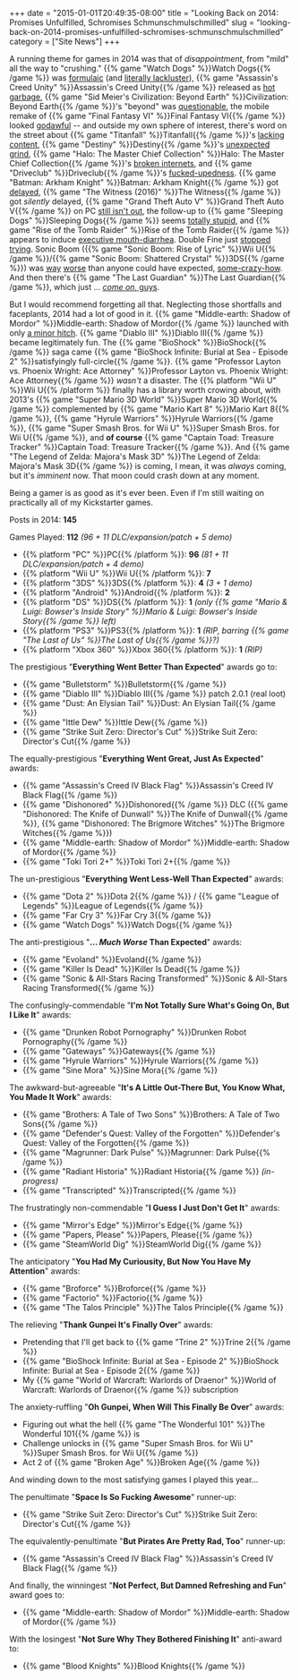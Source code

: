 +++
date = "2015-01-01T20:49:35-08:00"
title = "Looking Back on 2014: Promises Unfulfilled, Schromises Schmunschmulschmilled"
slug = "looking-back-on-2014-promises-unfulfilled-schromises-schmunschmulschmilled"
category = ["Site News"]
+++

A running theme for games in 2014 was that of <i>disappointment</i>, from "mild" all the way to "crushing."  {{% game "Watch Dogs" %}}Watch Dogs{{% /game %}} was <a href="http://games.on.net/2014/06/ubisoft-game-the-review/">formulaic</a> (and <a href="http://www.vg247.com/2014/05/28/watch-dogs-pc-ultra-e3-2012-demo-video-compared/">literally lackluster</a>), {{% game "Assassin's Creed Unity" %}}Assassin's Creed Unity{{% /game %}} released as <a href="http://www.vg247.com/2014/11/11/assassins-creed-unity-performance-issues-reported-on-all-platforms/">hot garbage</a>, {{% game "Sid Meier's Civilization: Beyond Earth" %}}Civilization: Beyond Earth{{% /game %}}'s "beyond" was <a href="http://www.metacritic.com/game/pc/sid-meiers-civilization-beyond-earth/user-reviews">questionable</a>, the mobile remake of {{% game "Final Fantasy VI" %}}Final Fantasy VI{{% /game %}} looked <a href="https://play.google.com/store/apps/details?id=com.square_enix.android_googleplay.FFVI">godawful</a> -- and outside my own sphere of interest, there's word on the street about {{% game "Titanfall" %}}Titanfall{{% /game %}}'s <a href="http://www.metacritic.com/game/pc/titanfall/user-reviews">lacking content</a>, {{% game "Destiny" %}}Destiny{{% /game %}}'s <a href="http://www.metacritic.com/game/playstation-4/destiny/user-reviews">unexpected grind</a>, {{% game "Halo: The Master Chief Collection" %}}Halo: The Master Chief Collection{{% /game %}}'s <a href="http://www.vg247.com/2014/11/25/halo-the-master-chief-collection-developer-we-will-make-this-right-with-our-fans/">broken internets</a>, and {{% game "Driveclub" %}}Driveclub{{% /game %}}'s <a href="http://www.vg247.com/2014/11/18/drveclub-server-issues-os4-shawn-layden-cant-effectively-test/">fucked-upedness</a>.  {{% game "Batman: Arkham Knight" %}}Batman: Arkham Knight{{% /game %}} got <a href="http://www.vg247.com/2014/09/08/batman-arkham-knight-release-date-revealed-coming-june-2015/">delayed</a>, {{% game "The Witness (2016)" %}}The Witness{{% /game %}} got <i>silently</i> delayed, {{% game "Grand Theft Auto V" %}}Grand Theft Auto V{{% /game %}} on PC <a href="http://www.rockstargames.com/newswire/article/52308/grand-theft-auto-v-release-dates-and-exclusive-content">still isn't out</a>, the follow-up to {{% game "Sleeping Dogs" %}}Sleeping Dogs{{% /game %}} seems <a href="http://www.vg247.com/2014/09/23/sleeping-dogs-follow-up-triad-wars-gets-first-trailer-beta-registration-open-now/">totally stupid</a>, and {{% game "Rise of the Tomb Raider" %}}Rise of the Tomb Raider{{% /game %}} appears to induce <a href="http://www.vg247.com/2014/12/10/rise-of-the-tomb-raider-microsoft-deal-does-have-a-duration-square-enix-reiterates/">executive mouth-diarrhea</a>.  Double Fine just <a href="http://www.vg247.com/2014/11/30/broken-age-episode-2-expected-in-early-2015/">stopped</a> <a href="http://www.vg247.com/2014/09/22/spacebase-df-9-development-cease-tim-schafer-response/">trying</a>.  Sonic Boom ({{% game "Sonic Boom: Rise of Lyric" %}}Wii U{{% /game %}}/{{% game "Sonic Boom: Shattered Crystal" %}}3DS{{% /game %}}) was <a href="http://www.metacritic.com/game/wii-u/sonic-boom-rise-of-lyric">way</a> <a href="http://www.metacritic.com/game/3ds/sonic-boom-shattered-crystal">worse</a> than anyone could have expected, <a href="http://knowyourmeme.com/memes/the-x-cyclesonic-cycle">some-crazy-how</a>.  And then there's {{% game "The Last Guardian" %}}The Last Guardian{{% /game %}}, which just ... <a href="http://www.vg247.com/2014/12/10/the-last-guardian-ps4-ueda-new-conditions/"><i>come on</i>, guys</a>.

But I would recommend forgetting all that.  Neglecting those shortfalls and faceplants, 2014 had a lot of good in it.  {{% game "Middle-earth: Shadow of Mordor" %}}Middle-earth: Shadow of Mordor{{% /game %}} launched with only <a href="http://www.forbes.com/sites/erikkain/2014/10/08/middle-earth-shadow-of-mordor-paid-branding-deals-should-have-gamergate-up-in-arms/">a minor hitch</a>.  {{% game "Diablo III" %}}Diablo III{{% /game %}} became legitimately fun.  The {{% game "BioShock" %}}BioShock{{% /game %}} saga came {{% game "BioShock Infinite: Burial at Sea - Episode 2" %}}satisfyingly full-circle{{% /game %}}.  {{% game "Professor Layton vs. Phoenix Wright: Ace Attorney" %}}Professor Layton vs. Phoenix Wright: Ace Attorney{{% /game %}} <i>wasn't</i> a disaster.  The {{% platform "Wii U" %}}Wii U{{% /platform %}} finally has a library worth crowing about, with 2013's {{% game "Super Mario 3D World" %}}Super Mario 3D World{{% /game %}} complemented by {{% game "Mario Kart 8" %}}Mario Kart 8{{% /game %}}, {{% game "Hyrule Warriors" %}}Hyrule Warriors{{% /game %}}, {{% game "Super Smash Bros. for Wii U" %}}Super Smash Bros. for Wii U{{% /game %}}, and <b>of course</b> {{% game "Captain Toad: Treasure Tracker" %}}Captain Toad: Treasure Tracker{{% /game %}}.  And {{% game "The Legend of Zelda: Majora's Mask 3D" %}}The Legend of Zelda: Majora's Mask 3D{{% /game %}} is coming, I mean, it was <i>always</i> coming, but it's <i>imminent</i> now.  That moon could crash down at any moment.

Being a gamer is as good as it's ever been.  Even if I'm still waiting on practically all of my Kickstarter games.

Posts in 2014: <b>145</b>

Games Played: <b>112</b> <i>(96 + 11 DLC/expansion/patch + 5 demo)</i>

<ul>
<li>{{% platform "PC" %}}PC{{% /platform %}}: <b>96</b> <i>(81 + 11 DLC/expansion/patch + 4 demo)</i></li>
<li>{{% platform "Wii U" %}}Wii U{{% /platform %}}: <b>7</b></li>
<li>{{% platform "3DS" %}}3DS{{% /platform %}}: <b>4</b> <i>(3 + 1 demo)</i></li>
<li>{{% platform "Android" %}}Android{{% /platform %}}: <b>2</b></li>
<li>{{% platform "DS" %}}DS{{% /platform %}}: <b>1</b> <i>(only {{% game "Mario &amp; Luigi: Bowser's Inside Story" %}}Mario &amp; Luigi: Bowser's Inside Story{{% /game %}} left)</i></li>
<li>{{% platform "PS3" %}}PS3{{% /platform %}}: <b>1</b> <i>(RIP, barring {{% game "The Last of Us" %}}The Last of Us{{% /game %}}?)</i></li>
<li>{{% platform "Xbox 360" %}}Xbox 360{{% /platform %}}: <b>1</b> <i>(RIP)</i></li>
</ul>

The prestigious "<b>Everything Went Better Than Expected</b>" awards go to:

<ul>
<li>{{% game "Bulletstorm" %}}Bulletstorm{{% /game %}}</li>
<li>{{% game "Diablo III" %}}Diablo III{{% /game %}} patch 2.0.1 (real loot)</li>
<li>{{% game "Dust: An Elysian Tail" %}}Dust: An Elysian Tail{{% /game %}}</li>
<li>{{% game "Ittle Dew" %}}Ittle Dew{{% /game %}}</li>
<li>{{% game "Strike Suit Zero: Director's Cut" %}}Strike Suit Zero: Director's Cut{{% /game %}}</li>
</ul>

The equally-prestigious "<b>Everything Went Great, Just As Expected</b>" awards:

<ul>
<li>{{% game "Assassin's Creed IV Black Flag" %}}Assassin's Creed IV Black Flag{{% /game %}}</li>
<li>{{% game "Dishonored" %}}Dishonored{{% /game %}} DLC ({{% game "Dishonored: The Knife of Dunwall" %}}The Knife of Dunwall{{% /game %}}, {{% game "Dishonored: The Brigmore Witches" %}}The Brigmore Witches{{% /game %}})</li>
<li>{{% game "Middle-earth: Shadow of Mordor" %}}Middle-earth: Shadow of Mordor{{% /game %}}</li>
<li>{{% game "Toki Tori 2+" %}}Toki Tori 2+{{% /game %}}</li>
</ul>

The un-prestigious "<b>Everything Went Less-Well Than Expected</b>" awards:

<ul>
<li>{{% game "Dota 2" %}}Dota 2{{% /game %}} / {{% game "League of Legends" %}}League of Legends{{% /game %}}</li>
<li>{{% game "Far Cry 3" %}}Far Cry 3{{% /game %}}</li>
<li>{{% game "Watch Dogs" %}}Watch Dogs{{% /game %}}</li>
</ul>

The anti-prestigious "<b>... <i>Much Worse</i> Than Expected</b>" awards:

<ul>
<li>{{% game "Evoland" %}}Evoland{{% /game %}}</li>
<li>{{% game "Killer Is Dead" %}}Killer Is Dead{{% /game %}}</li>
<li>{{% game "Sonic &amp; All-Stars Racing Transformed" %}}Sonic &amp; All-Stars Racing Transformed{{% /game %}}</li>
</ul>

The confusingly-commendable "<b>I'm Not Totally Sure What's Going On, But I Like It</b>" awards:

<ul>
<li>{{% game "Drunken Robot Pornography" %}}Drunken Robot Pornography{{% /game %}}</li>
<li>{{% game "Gateways" %}}Gateways{{% /game %}}</li>
<li>{{% game "Hyrule Warriors" %}}Hyrule Warriors{{% /game %}}</li>
<li>{{% game "Sine Mora" %}}Sine Mora{{% /game %}}</li>
</ul>

The awkward-but-agreeable "<b>It's A Little Out-There But, You Know What, You Made It Work</b>" awards:

<ul>
<li>{{% game "Brothers: A Tale of Two Sons" %}}Brothers: A Tale of Two Sons{{% /game %}}</li>
<li>{{% game "Defender's Quest: Valley of the Forgotten" %}}Defender's Quest: Valley of the Forgotten{{% /game %}}</li>
<li>{{% game "Magrunner: Dark Pulse" %}}Magrunner: Dark Pulse{{% /game %}}</li>
<li>{{% game "Radiant Historia" %}}Radiant Historia{{% /game %}} <i>(in-progress)</i></li>
<li>{{% game "Transcripted" %}}Transcripted{{% /game %}}</li>
</ul>

The frustratingly non-commendable "<b>I Guess I Just Don't Get It</b>" awards:

<ul>
<li>{{% game "Mirror's Edge" %}}Mirror's Edge{{% /game %}}</li>
<li>{{% game "Papers, Please" %}}Papers, Please{{% /game %}}</li>
<li>{{% game "SteamWorld Dig" %}}SteamWorld Dig{{% /game %}}</li>
</ul>

The anticipatory "<b>You Had My Curiousity, But Now You Have My Attention</b>" awards:

<ul>
<li>{{% game "Broforce" %}}Broforce{{% /game %}}</li>
<li>{{% game "Factorio" %}}Factorio{{% /game %}}</li>
<li>{{% game "The Talos Principle" %}}The Talos Principle{{% /game %}}</li>
</ul>

The relieving "<b>Thank Gunpei It's Finally Over</b>" awards:

<ul>
<li>Pretending that I'll get back to {{% game "Trine 2" %}}Trine 2{{% /game %}}</li>
<li>{{% game "BioShock Infinite: Burial at Sea - Episode 2" %}}BioShock Infinite: Burial at Sea - Episode 2{{% /game %}}</li>
<li>My {{% game "World of Warcraft: Warlords of Draenor" %}}World of Warcraft: Warlords of Draenor{{% /game %}} subscription</li>
</ul>

The anxiety-ruffling "<b>Oh Gunpei, When Will This Finally Be Over</b>" awards:

<ul>
<li>Figuring out what the hell {{% game "The Wonderful 101" %}}The Wonderful 101{{% /game %}} is</li>
<li>Challenge unlocks in {{% game "Super Smash Bros. for Wii U" %}}Super Smash Bros. for Wii U{{% /game %}}</li>
<li>Act 2 of {{% game "Broken Age" %}}Broken Age{{% /game %}}</li>
</ul>

And winding down to the most satisfying games I played this year...

The penultimate "<b>Space Is So Fucking Awesome</b>" runner-up:

<ul>
<li>{{% game "Strike Suit Zero: Director's Cut" %}}Strike Suit Zero: Director's Cut{{% /game %}}</li>
</ul>

The equivalently-penultimate "<b>But Pirates Are Pretty Rad, Too</b>" runner-up:

<ul>
<li>{{% game "Assassin's Creed IV Black Flag" %}}Assassin's Creed IV Black Flag{{% /game %}}</li>
</ul>

And finally, the winningest "<b>Not Perfect, But Damned Refreshing and Fun</b>" award goes to:

<ul>
<li>{{% game "Middle-earth: Shadow of Mordor" %}}Middle-earth: Shadow of Mordor{{% /game %}}</li>
</ul>

With the losingest "<b>Not Sure Why They Bothered Finishing It</b>" anti-award to:

<ul>
<li>{{% game "Blood Knights" %}}Blood Knights{{% /game %}}</li>
</ul>
